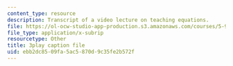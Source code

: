 ```yaml
---
content_type: resource
description: Transcript of a video lecture on teaching equations.
file: https://ol-ocw-studio-app-production.s3.amazonaws.com/courses/5-95j-teaching-college-level-science-and-engineering-spring-2009/ebb2dc8509fa5ac5870d9c35fe2b572f_wy-LqFDwMuM.vtt
file_type: application/x-subrip
resourcetype: Other
title: 3play caption file
uid: ebb2dc85-09fa-5ac5-870d-9c35fe2b572f
---
```

